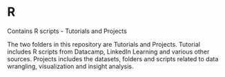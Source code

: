 # R
Contains R scripts - Tutorials and Projects


The two folders in this repository are Tutorials and Projects. Tutorial includes R scripts from Datacamp, LinkedIn Learning
and various other sources. Projects includes the datasets, folders and scripts related to data wrangling, visualization and insight
analysis. 
